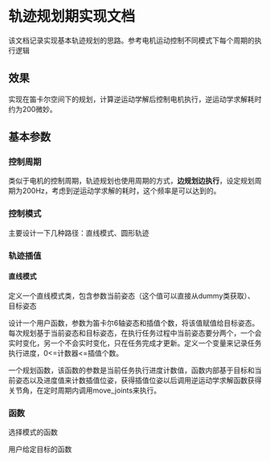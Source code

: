 # 轨迹规划期实现文档

该文档记录实现基本轨迹规划的思路。参考电机运动控制不同模式下每个周期的执行逻辑

## 效果

实现在笛卡尔空间下的规划，计算逆运动学解后控制电机执行，逆运动学求解耗时约为200微妙。

## 基本参数

### 控制周期

类似于电机的控制周期，轨迹规划也使用周期的方式，**边规划边执行**，设定规划周期为200Hz，考虑到逆运动学求解的耗时，这个频率是可以达到的。

### 控制模式

主要设计一下几种路径：直线模式、圆形轨迹

### 轨迹插值

#### 直线模式

定义一个直线模式类，包含参数当前姿态（这个值可以直接从dummy类获取）、目标姿态

设计一个用户函数，参数为笛卡尔6轴姿态和插值个数，将该值赋值给目标姿态。每次规划基于当前姿态和目标姿态，在执行任务过程中当前姿态要分两个，一个会实时变化，另一个不会实时变化，只在任务完成才更新。定义一个变量来记录任务执行进度，0<=计数器<=插值个数。

一个规划函数，该函数的参数是当前任务执行进度计数值，函数内部基于目标和当前姿态以及进度值来计数插值位姿，获得插值位姿以后调用逆运动学求解函数获得关节角，在定时周期内调用move_joints来执行。

### 函数

选择模式的函数

用户给定目标的函数
